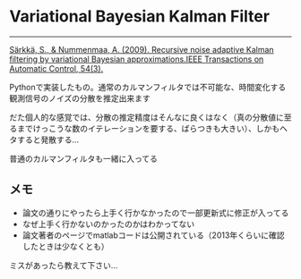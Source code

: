 # Variational Bayesian Kalman Filter
---------------------------------------

[Särkkä, S., & Nummenmaa, A. (2009). Recursive noise adaptive Kalman filtering by variational Bayesian approximations.IEEE Transactions on Automatic Control, 54(3).](http://www.lce.hut.fi/~ssarkka/pub/vb-akf-ieee.pdf)

Pythonで実装したもの。通常のカルマンフィルタでは不可能な、時間変化する観測信号のノイズの分散を推定出来ます

だた個人的な感覚では、分散の推定精度はそんなに良くはなく（真の分散値に至るまでけっこうな数のイテレーションを要する、ばらつきも大きい）、しかもヘタすると発散する…

普通のカルマンフィルタも一緒に入ってる

## メモ

* 論文の通りにやったら上手く行かなかったので一部更新式に修正が入ってる
* なぜ上手く行かないのかったのかはわかってない
* 論文著者のページでmatlabコードは公開されている（2013年くらいに確認したときは少なくとも）

ミスがあったら教えて下さい…
